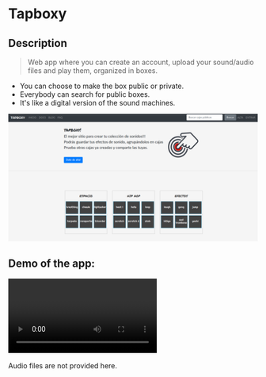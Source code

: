 # Tapboxy

## Description

> Web app where you can create an account, upload your sound/audio files and play them, organized in boxes.

* You can choose to make the box public or private.
* Everybody can search for public boxes.
* It's like a digital version of the sound machines.

![screenshot](screenshot_tapboxy.png)

## Demo of the app:

![](tapboxy.mp4)

Audio files are not provided here.
